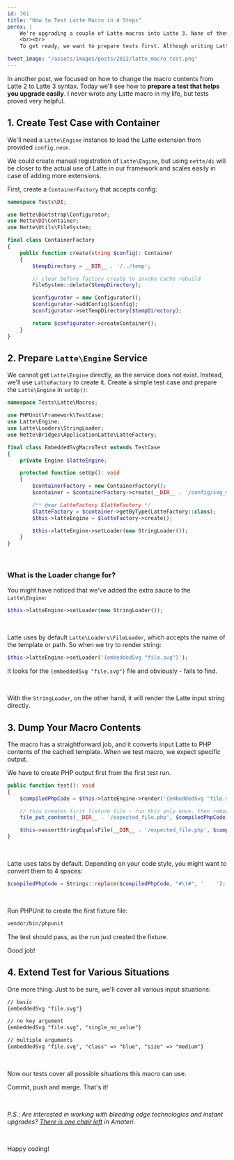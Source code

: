 ```yaml
---
id: 361
title: "How to Test Latte Macro in 4 Steps"
perex: |
    We're upgrading a couple of Latte macros into Latte 3. None of them have tests, and all of them will change entirely because of a complete rewrite of the Latte parser.
    <br><br>
    To get ready, we want to prepare tests first. Although writing Latte macros is the most complicated feature in Latte, testing is easier than you think.

tweet_image: "/assets/images/posts/2022/latte_macro_test.png"
---
```


In another post, we focused on how to change the macro contents from Latte 2 to Latte 3 syntax. Today we'll see how to **prepare a test that helps you upgrade easily**. I never wrote any Latte macro in my life, but tests proved very helpful.

## 1. Create Test Case with Container

We'll need a `Latte\Engine` instance to load the Latte extension from provided `config.neon`.

We could create manual registration of `Latte\Engine`, but using `nette/di` will be closer to the actual use of Latte in our framework and scales easily in case of adding more extensions.

First, create a `ContainerFactory` that accepts config:

```php
namespace Tests\DI;

use Nette\Bootstrap\Configurator;
use Nette\DI\Container;
use Nette\Utils\FileSystem;

final class ContainerFactory
{
    public function create(string $config): Container
    {
        $tempDirectory = __DIR__ . '/../temp';

        // clear before factory create to invoke cache rebuild
        FileSystem::delete($tempDirectory);

        $configurator = new Configurator();
        $configurator->addConfig($config);
        $configurator->setTempDirectory($tempDirectory);

        return $configurator->createContainer();
    }
}
```

## 2. Prepare `Latte\Engine` Service

We cannot get `Latte\Engine` directly, as the service does not exist.
Instead, we'll use `LatteFactory` to create it. Create a simple test case and prepare the `Latte\Engine` in `setUp()`:

```php
namespace Tests\Latte\Macros;

use PHPUnit\Framework\TestCase;
use Latte\Engine;
use Latte\Loaders\StringLoader;
use Nette\Bridges\ApplicationLatte\LatteFactory;

final class EmbeddedSvgMacroTest extends TestCase
{
    private Engine $latteEngine;

    protected function setUp(): void
    {
        $containerFactory = new ContainerFactory();
        $container = $containerFactory->create(__DIR__ . '/config/svg_macro.neon');

        /** @var LatteFactory $latteFactory */
        $latteFactory = $container->getByType(LatteFactory::class);
        $this->latteEngine = $latteFactory->create();

        $this->latteEngine->setLoader(new StringLoader());
    }
}
```

<br>

### What is the Loader change for?

You might have noticed that we've added the extra sauce to the `Latte\Engine`:

```php
$this->latteEngine->setLoader(new StringLoader());
```

<br>

Latte uses by default `Latte\Loaders\FileLoader`, which accepts the name of the template or path. So when we try to render string:

```php
$this->latteEngine->setLoader('{embeddedSvg "file.svg"}');
```

It looks for the `{embeddedSvg "file.svg"}` file and obviously - fails to find.

<br>

With the `StringLoader`, on the other hand, it will render the Latte input string directly.

## 3. Dump Your Macro Contents

The macro has a straightforward job, and it converts input Latte to PHP contents of the cached template. When we test macro, we expect specific output.

We have to create PHP output first from the first test run.

```php
public function test(): void
{
    $compiledPhpCode = $this->latteEngine->render('{embeddedSvg "file.svg"}');

    // this creates first fixture file - run this only once, then remove!
    file_put_contents(__DIR__ . '/expected_file.php', $compiledPhpCode);

    $this->assertStringEqualsFile(__DIR__ . '/expected_file.php', $compiledPhpCode);
}
```

<br>

Latte uses tabs by default. Depending on your code style, you might want to convert them to 4 spaces:

```php
$compiledPhpCode = Strings::replace($compiledPhpCode, "#\t#", '    ');
```

<br>

Run PHPUnit to create the first fixture file:

```bash
vendor/bin/phpunit
```

The test should pass, as the run just created the fixture.

Good job!

## 4. Extend Test for Various Situations

One more thing. Just to be sure, we'll cover all various input situations:

```html
// basic
{embeddedSvg "file.svg"}

// no key argument
{embeddedSvg "file.svg", "single_no_value"}

// multiple arguments
{embeddedSvg "file.svg", "class" => "blue", "size" => "medium"}
```

<br>

Now our tests cover all possible situations this macro can use.

Commit, push and merge. That's it!

<br>

*P.S.: Are interested in working with bleeding edge technologies and instant upgrades? [There is one chair left](https://www.startupjobs.cz/en/job/24580/hleda-se-senior-php-programator-se-zapalem-pro-vec) in Amateri.*

<br>

Happy coding!
